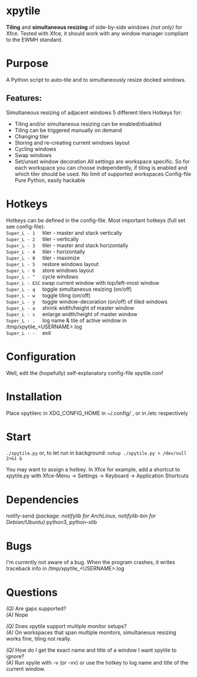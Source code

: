 # xpytile

**Tiling** and **simultaneous resizing** of side-by-side windows _(not only)_ for Xfce.
Tested with Xfce, it should work with any window manager compliant to the EWMH standard.


# Purpose
A Python script to auto-tile and to simultaneously resize docked windows.


## Features:
Simultaneous resizing of adjacent windows
5 different tilers
Hotkeys for:
 - Tiling and/or simultaneous resizing can be enabled/disabled
 - Tiling can be triggered manually on demand
 - Changing tiler
 - Storing and re-creating current windows layout
 - Cycling windows
 - Swap windows
 - Set/unset window decoration
All settings are workspace specific.
So for each workspace you can choose independently,
if tiling is enabled and which tiler should be used. 
No limit of supported workspaces
Config-file
Pure Python, easily hackable


# Hotkeys
Hotkeys can be defined in the config-file.
Most important hotkeys (full set see config-file):  
```Super_L - 1``` &nbsp; &nbsp; tiler - master and stack vertically  
```Super_L - 2``` &nbsp; &nbsp; tiler - vertically  
```Super_L - 3``` &nbsp; &nbsp; tiler - master and stack horizontally  
```Super_L - 4``` &nbsp; &nbsp; tiler - horizontally  
```Super_L - 0``` &nbsp; &nbsp; tiler - maximize  
```Super_L - 5``` &nbsp; &nbsp; restore windows layout  
```Super_L - 6``` &nbsp; &nbsp; store windows layout  
```Super_L - ^``` &nbsp; &nbsp; cycle windows  
```Super_L - ESC``` swap current window with top/left-most window  
```Super_L - q``` &nbsp; &nbsp; toggle simultaneous resizing (on/off)  
```Super_L - w``` &nbsp; &nbsp; toggle tiling (on/off)  
```Super_L - y``` &nbsp; &nbsp; toggle window-decoration (on/off) of tiled windows  
```Super_L - a``` &nbsp; &nbsp; shrink width/height of master window  
```Super_L - s``` &nbsp; &nbsp; enlarge width/height of master window  
```Super_L - .``` &nbsp; &nbsp; log name & tile of active window in /tmp/xpytile_&lt;USERNAME&gt;.log  
```Super_L - -``` &nbsp; &nbsp; exit  


# Configuration
Well, edit the (hopefully) self-explanatory config-file xpytile.conf


# Installation
Place xpytilerc in XDG_CONFIG_HOME in ~/.config/ , or in /etc respectively  


# Start
```./xpytile.py``` 
or, to let run in background:  ```nohup ./xpytile.py > /dev/null 2>&1 &```

You may want to assign a hotkey.
In Xfce for example, add a shortcut to xpytile.py
with Xfce-Menu -> Settings -> Keyboard -> Application Shortcuts


# Dependencies
notify-send _(package: notifylib for ArchLinux, notifylib-bin for Debian/Ubuntu)_
python3, python-xlib 

# Bugs
I'm currently not aware of a bug.
When the program crashes, it writes traceback info in /tmp/xpytile_&lt;USERNAME&gt;.log

# Questions
*(Q)* Are gaps supported?  
*(A)* Nope
  
*(Q)* Does xpytile support multiple monitor setups?  
*(A)* On workspaces that span multiple monitors, simultaneous resizing works fine, tiling not really.

*(Q)* How do I get the exact name and title of a window I want xpytile to ignore?  
*(A)* Run xpyile with -v (or -vv)  or use the hotkey to log name and title of the current window.

